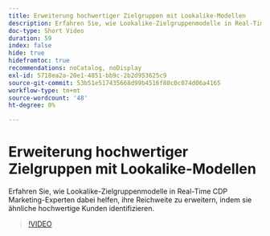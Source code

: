 ```yaml
---
title: Erweiterung hochwertiger Zielgruppen mit Lookalike-Modellen
description: Erfahren Sie, wie Lookalike-Zielgruppenmodelle in Real-Time CDP Marketing-Experten dabei helfen, ihre Reichweite zu erweitern, indem sie ähnliche hochwertige Kunden identifizieren.
doc-type: Short Video
duration: 59
index: false
hide: true
hidefromtoc: true
recommendations: noCatalog, noDisplay
exl-id: 5718ea2a-20e1-4851-bb9c-2b2d953625c9
source-git-commit: 53b51e517435668d99b4516f80c0c074d06a4165
workflow-type: tm+mt
source-wordcount: '48'
ht-degree: 0%

---
```


# Erweiterung hochwertiger Zielgruppen mit Lookalike-Modellen

Erfahren Sie, wie Lookalike-Zielgruppenmodelle in Real-Time CDP Marketing-Experten dabei helfen, ihre Reichweite zu erweitern, indem sie ähnliche hochwertige Kunden identifizieren.

<!-- 82_OS512_3442427_58_expanding-highvalue-audiences-with-lookalike-models -->
>[!VIDEO](https://video.tv.adobe.com/v/3458190/?learn=on&enablevpops=true)
